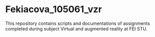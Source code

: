 # Fekiacova_105061_vzr
This repository contains scripts and documentations of assignments completed during subject Virtual and augmented reality at FEI STU.

